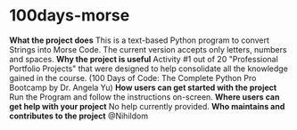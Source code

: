 # 100days-morse
**What the project does**
This is a text-based Python program to convert Strings into Morse Code.
The current version accepts only letters, numbers and spaces.
**Why the project is useful**
Activity #1 out of 20 "Professional Portfolio Projects" that were designed to help consolidate all the knowledge gained in the course.
(100 Days of Code: The Complete Python Pro Bootcamp by Dr. Angela Yu)
**How users can get started with the project**
Run the Program and follow the instructions on-screen.
**Where users can get help with your project**
No help currently provided.
**Who maintains and contributes to the project**
@Nihildom
